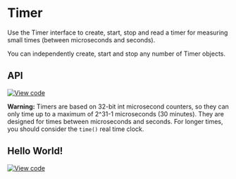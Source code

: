 # Timer

Use the Timer interface to create, start, stop and read a timer for measuring small times (between microseconds and seconds).

You can independently create, start and stop any number of Timer objects.

## API

[![View code](https://www.mbed.com/embed/?type=library)](https://docs.mbed.com/docs/mbed-os-api/en/mbed-os-5.3/api/classmbed_1_1Timer.html) 

<span class="warnings">**Warning:** Timers are based on 32-bit int microsecond counters, so they can only time up to a maximum of 2^31-1 microseconds (30 minutes). They are designed for times between microseconds and seconds. For longer times, you should consider the `time()` real time clock. </span> 


## Hello World!

[![View code](https://www.mbed.com/embed/?url=https://developer.mbed.org/users/mbed_official/code/Timer_HelloWorld/)](https://developer.mbed.org/users/mbed_official/code/Timer_HelloWorld/file/27e1de20d3cb/main.cpp) 

